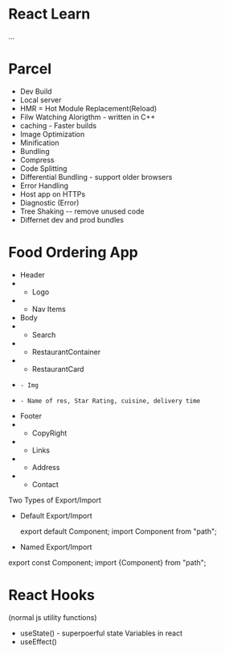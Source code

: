 # React Learn


...
# Parcel
- Dev Build
- Local server
- HMR = Hot Module Replacement(Reload)
- Filw Watching Alorigthm - written in C++
- caching - Faster builds
- Image Optimization
- Minification
- Bundling
- Compress
- Code Splitting
- Differential Bundling - support older browsers
- Error Handling
- Host app on HTTPs
- Diagnostic (Error)
- Tree Shaking -- remove unused code
- Differnet dev and prod bundles



# Food Ordering App



 * Header
 * - Logo
 * - Nav Items
 * Body
 * - Search
 * - RestaurantContainer
 *   - RestaurantCard
 *     - Img
 *     - Name of res, Star Rating, cuisine, delivery time
 * Footer
 * - CopyRight
 * - Links
 * - Address
 * - Contact



Two Types of Export/Import

- Default Export/Import
  
  export default Component;
  import Component from "path";

- Named Export/Import

 export const Component;
 import {Component} from "path";


 # React Hooks

 (normal js utility functions)
 - useState() - superpoerful state Variables in react 
 - useEffect()
